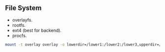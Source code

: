 File System
-

* overlayfs.
* rootfs.
* ext4 (best for backend).
* procfs.

````sh
mount -t overlay overlay -o lowerdir=/lower1:/lower2:/lower3,upperdir=/upper,workdir=/work /merged
````

